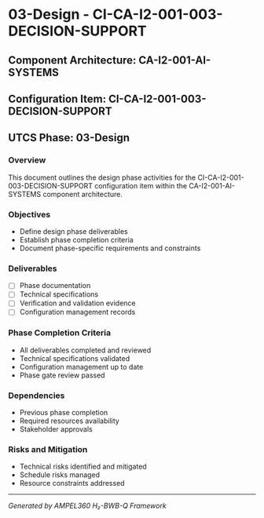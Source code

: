 # 03-Design - CI-CA-I2-001-003-DECISION-SUPPORT

## Component Architecture: CA-I2-001-AI-SYSTEMS
## Configuration Item: CI-CA-I2-001-003-DECISION-SUPPORT
## UTCS Phase: 03-Design

### Overview
This document outlines the design phase activities for the CI-CA-I2-001-003-DECISION-SUPPORT configuration item within the CA-I2-001-AI-SYSTEMS component architecture.

### Objectives
- Define design phase deliverables
- Establish phase completion criteria
- Document phase-specific requirements and constraints

### Deliverables
- [ ] Phase documentation
- [ ] Technical specifications
- [ ] Verification and validation evidence
- [ ] Configuration management records

### Phase Completion Criteria
- All deliverables completed and reviewed
- Technical specifications validated
- Configuration management up to date
- Phase gate review passed

### Dependencies
- Previous phase completion
- Required resources availability
- Stakeholder approvals

### Risks and Mitigation
- Technical risks identified and mitigated
- Schedule risks managed
- Resource constraints addressed

---
*Generated by AMPEL360 H₂-BWB-Q Framework*
